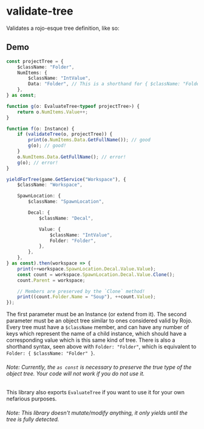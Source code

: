 # validate-tree

Validates a rojo-esque tree definition, like so:

## Demo

```ts
const projectTree = {
	$className: "Folder",
	NumItems: {
		$className: "IntValue",
		Data: "Folder", // This is a shorthand for { $className: "Folder" }
	},
} as const;

function g(o: EvaluateTree<typeof projectTree>) {
	return o.NumItems.Value++;
}

function f(o: Instance) {
	if (validateTree(o, projectTree)) {
		print(o.NumItems.Data.GetFullName()); // good
		g(o); // good!
	}
	o.NumItems.Data.GetFullName(); // error!
	g(o); // error!
}

yieldForTree(game.GetService("Workspace"), {
	$className: "Workspace",

	SpawnLocation: {
		$className: "SpawnLocation",

		Decal: {
			$className: "Decal",

			Value: {
				$className: "IntValue",
				Folder: "Folder",
			},
		},
	},
} as const).then(workspace => {
	print(++workspace.SpawnLocation.Decal.Value.Value);
	const count = workspace.SpawnLocation.Decal.Value.Clone();
	count.Parent = workspace;

	// Members are preserved by the `Clone` method!
	print((count.Folder.Name = "Soup"), ++count.Value);
});
```

The first parameter must be an Instance (or extend from it). The second parameter must be an object tree similar to ones considered valid by Rojo. Every tree must have a `$className` member, and can have any number of keys which represent the name of a child instance, which should have a corresponding value which is this same kind of tree. There is also a shorthand syntax, seen above with `Folder: "Folder"`, which is equivalent to `Folder: { $className: "Folder" }`.

###### Note: Currently, the `as const` is necessary to preserve the true type of the object tree. Your code will not work if you do not use it.

This library also exports `EvaluateTree` if you want to use it for your own nefarious purposes.

###### Note: This library doesn't mutate/modify anything, it only yields until the tree is fully detected.
